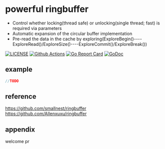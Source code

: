 # powerful ringbuffer

- Control whether locking(thread safe) or unlocking(single thread; fast) is required via parameters
- Automatic expansion of the circular buffer implementation
- Pre-read the data in the cache by exploring(ExploreBegin()----ExploreRead()/ExploreSize()----ExploreCommit()/ExploreBreak())


[![LICENSE](https://img.shields.io/badge/LICENSE-MIT-blue)](https://github.com/zput/ringbuffer/blob/master/LICENSE)
[![Github Actions](https://github.com/zput/ringbuffer/workflows/CI/badge.svg)](https://github.com/zput/ringbuffer/actions)
[![Go Report Card](https://goreportcard.com/badge/github.com/zput/ringbuffer)](https://goreportcard.com/report/github.com/zput/ringbuffer)
[![GoDoc](https://godoc.org/github.com/zput/ringbuffer?status.svg)](https://godoc.org/github.com/zput/ringbuffer)

## example

```go
//TODO

```

## reference

https://github.com/smallnest/ringbuffer
https://github.com/Allenxuxu/ringbuffer

## appendix

welcome pr